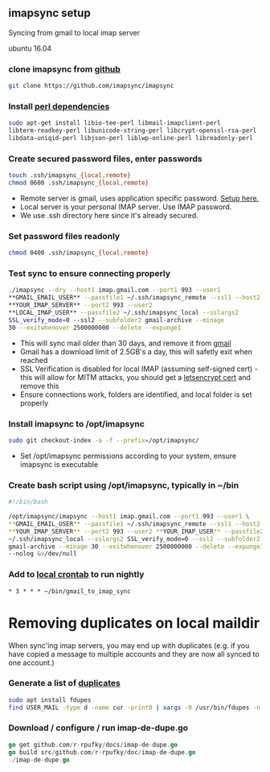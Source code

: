 imapsync setup
---------------------
Syncing from gmail to local imap server

ubuntu 16.04

### clone imapsync from [github][1]
```bash
git clone https://github.com/imapsync/imapsync
```

### Install [perl dependencies][2]
```bash
sudo apt-get install libio-tee-perl libmail-imapclient-perl
libterm-readkey-perl libunicode-string-perl libcrypt-openssl-rsa-perl
libdata-uniqid-perl libjson-perl liblwp-online-perl libreadonly-perl
```

### Create secured password files, enter passwords
```bash
touch .ssh/imapsync_{local,remote}
chmod 0600 .ssh/imapsync_{local,remote}
```
  * Remote server is gmail, uses application specific password. [Setup here.][4]
  * Local server is your personal IMAP server. Use IMAP password.
  * We use .ssh directory here since it's already secured.

### Set password files readonly
```bash
chmod 0400 .ssh/imapsync_{local,remote}
```

### Test sync to ensure connecting properly
```bash
./imapsync --dry --host1 imap.gmail.com --port1 993 --user1 
**GMAIL_EMAIL_USER** --passfile1 ~/.ssh/imapsync_remote --ssl1 --host2
**YOUR_IMAP_SERVER** --port2 993 --user2
**LOCAL_IMAP_USER** --passfile2 ~/.ssh/imapsync_local --sslargs2
SSL_verify_mode=0 --ssl2 --subfolder2 gmail-archive --minage
30 --exitwhenover 2500000000 --delete --expunge1
```
  * This will sync mail older than 30 days, and remove it from [gmail][3]
  * Gmail has a download limit of 2.5GB's a day, this will safetly exit when 
    reached
  * SSL Verification is disabled for local IMAP (assuming self-signed cert) -
    this will allow for MITM attacks, you should get a [letsencrypt cert][5] 
	and	remove this
  * Ensure connections work, folders are identified, and local folder is set
    properly

### Install imapsync to /opt/imapsync
```bash
sudo git checkout-index -a -f --prefix=/opt/imapsync/
```
  * Set /opt/imapsync permissions according to your system, ensure imapsync 
    is executable

### Create bash script using /opt/imapsync, typically in ~/bin
```bash
#!/bin/bash

/opt/imapsync/imapsync --host1 imap.gmail.com --port1 993 --user1 \
**GMAIL_EMAIL_USER** --passfile1 ~/.ssh/imapsync_remote --ssl1 --host2 \
**YOUR_IMAP_SERVER** --port2 993 --user2 **YOUR_IMAP_USER** --passfile2 \
~/.ssh/imapsync_local --sslargs2 SSL_verify_mode=0 --ssl2 --subfolder2 \
gmail-archive --minage 30 --exitwhenover 2500000000 --delete --expunge1 \
--nolog &>/dev/null
```

### Add to [local crontab][6] to run nightly
```crontab
* 3 * * * ~/bin/gmail_to_imap_sync
```

Removing duplicates on local maildir
====================================
When sync'ing imap servers, you may end up with duplicates (e.g. if you
have copied a message to multiple accounts and they are now all synced to
one account.)

### Generate a list of [duplicates][7]
```bash
sudo apt install fdupes
find USER_MAIL -type d -name cur -print0 | xargs -0 /usr/bin/fdupes -n > out
```

### Download / configure / run imap-de-dupe.go
```go
go get github.com/r-rpufky/docs/imap-de-dupe.go
go build src/github.com/r-rpufky/doc/imap-de-dupe.go
./imap-de-dupe.go
```

[1]: https://github.com/imapsync/imapsync
[2]: http://askubuntu.com/questions/539102/error-install-imapsync
[3]: http://imapsync.lamiral.info/FAQ.d/FAQ.Gmail.txt
[4]: https://security.google.com/settings/security/apppasswords
[5]: https://letsencrypt.org/
[6]: https://en.wikipedia.org/wiki/Cron
[7]: http://blog.christosoft.de/2015/03/maildir-remove-duplicates/
